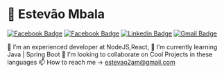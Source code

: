 # 👋 Estevão Mbala
[![Facebook Badge](https://img.shields.io/badge/Facebook-estevao2am-blue)](https://web.facebook.com/estevao2am) 
[![Facebook Badge](https://img.shields.io/badge/Facebook-estevao2am-blue)](https://web.facebook.com/estevao2am) 
[![Linkedin Badge](https://img.shields.io/badge/LinkedIn-gabriel3p-blue)](https://www.linkedin.com/in/estevao2am/) 
[![Gmail Badge](https://img.shields.io/badge/Gmail-estevao2am%40gmail.com-red)](mailto:estevao2am@gmail.com)

👀 I’m an experienced developer at NodeJS,React,
🌱 I’m currently learning  Java | Spring Boot 
💞️ I’m looking to collaborate on Cool Projects in these languages
📫 How to reach me -> estevao2am@gmail.com

